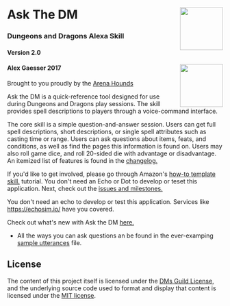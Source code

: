 # Ask The DM <img align="right" width="100" height="100" src="https://user-images.githubusercontent.com/5423475/30412600-78bf1798-98cd-11e7-9fc3-1622dd4cdbc6.png"> 
### Dungeons and Dragons Alexa Skill 
#### Version 2.0
#### Alex Gaesser 2017 <img align="right" width="100" height="100" src="https://user-images.githubusercontent.com/5423475/30412603-7c8eb180-98cd-11e7-88b5-67b74cd3258e.png">
Brought to you proudly by the [Arena Hounds](https://github.com/omegabytes/askTheDM/blob/master/AUTHORS.md)

Ask the DM is a quick-reference tool designed for use during Dungeons and Dragons play sessions. The skill provides spell descriptions to players through a voice-command interface.

The core skill is a simple question-and-answer session. Users can get full spell descriptions, short descriptions, or single spell attributes such as casting time or range. Users can ask questions about items, feats, and conditions, as well as find the pages this information is found on. Users may also roll game dice, and roll 20-sided die with advantage or disadvantage. An itemized list of features is found in the [changelog.](CHANGELOG.md)

If you'd like to get involved, please go through Amazon's [how-to template skill.](https://github.com/alexa/skill-sample-nodejs-howto) tutorial. You don't need an Echo or Dot to develop or teset this application. Next, check out the [issues and milestones.](https://github.com/omegabytes/askTheDM/issues)

You don't need an echo to develop or test this application. Services like https://echosim.io/ have you covered.

Check out what's new with Ask the DM [here.](https://github.com/omegabytes/askTheDM/blob/master/CHANGELOG.md)

- All the ways you can ask questions an be found in the ever-examping [sample utterances](https://github.com/omegabytes/askTheDM/blob/master/speechAssets/SampleUtterances_en_US.txt) file.

## License

The content of this project itself is licensed under the [DMs Guild License](https://support.dmsguild.com/hc/en-us/articles/217028818-Content-Guidelines), and the underlying source code used to format and display that content is licensed under the [MIT license](http://opensource.org/licenses/mit-license.php).
